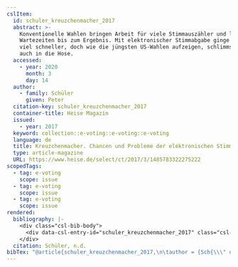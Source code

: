 ```yaml
---
cslItem:
  id: schuler_kreuzchenmacher_2017
  abstract: >-
    Konventionelle Wahlen bringen Arbeit für viele Stimmauszähler und lange
    Wartezeiten bis zum Ergebnis. Mit elektronischer Stimmabgabe ginge alles
    viel schneller, doch wie die jüngsten US-Wahlen aufzeigen, schlimmstenfalls
    auch in die Hose.
  accessed:
    - year: 2020
      month: 3
      day: 14
  author:
    - family: Schüler
      given: Peter
  citation-key: schuler_kreuzchenmacher_2017
  container-title: Heise Magazin
  issued:
    - year: 2017
  keyword: collection::e-voting::e-voting::e-voting
  language: de
  title: Kreuzchenmacher. Chancen und Probleme der elektronischen Stimmabgabe
  type: article-magazine
  URL: https://www.heise.de/select/ct/2017/3/1485783322275222
scopedTags:
  - tag: e-voting
    scope: issue
  - tag: e-voting
    scope: issue
  - tag: e-voting
    scope: issue
rendered:
  bibliography: |-
    <div class="csl-bib-body">
      <div data-csl-entry-id="schuler_kreuzchenmacher_2017" class="csl-entry">Schüler, P. n.d.. Kreuzchenmacher. Chancen und Probleme der elektronischen Stimmabgabe. <i>Heise Magazin</i>. https://www.heise.de/select/ct/2017/3/1485783322275222</div>
    </div>
  citation: Schüler, n.d.
bibTex: "@article{schuler_kreuzchenmacher_2017,\n\tauthor = {Sch{\\\" u}ler, Peter},\n\tjournal = {Heise Magazin},\n\ttitle = {Kreuzchenmacher. {Chancen} und {Probleme} der elektronischen {Stimmabgabe}},\n\thowpublished = {https://www.heise.de/select/ct/2017/3/1485783322275222},\n}\n\n"
---
```

